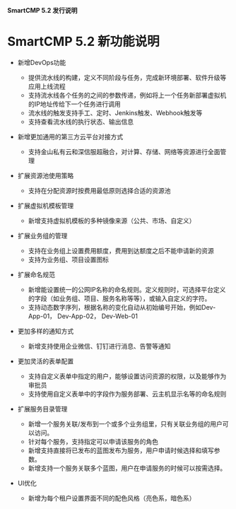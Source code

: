 

**SmartCMP 5.2 发行说明**

# SmartCMP 5.2 新功能说明 

+ 新增DevOps功能
    + 提供流水线的构建，定义不同阶段与任务，完成新环境部署、软件升级等应用上线流程
    + 支持流水线各个任务的之间的参数传递，例如将上一个任务新部署虚拟机的IP地址传给下一个任务进行调用
    + 流水线的触发支持手工、定时、Jenkins触发、Webhook触发等
    + 支持查看流水线的执行状态、输出信息

+ 新增更加通用的第三方云平台对接方式
    + 支持金山私有云和深信服超融合，对计算、存储、网络等资源进行全面管理

+ 扩展资源池使用策略
    + 支持在分配资源时按费用最低原则选择合适的资源池

+ 扩展虚拟机模板管理
    + 新增支持虚拟机模板的多种镜像来源（公共、市场、自定义）

+ 扩展业务组的管理
    + 支持在业务组上设置费用额度，费用到达额度之后不能申请新的资源
    + 支持为业务组、项目设置图标

+ 扩展命名规范
    + 新增能设置统一的公网IP名称的命名规则。定义规则时，可选择平台定义的字段（如业务组、项目、服务名称等等），或输入自定义的字符。
    + 支持动态数字序列，根据名称的变化自动从初始编号开始，例如Dev-App-01， Dev-App-02， Dev-Web-01

+ 更加多样的通知方式
    + 新增支持使用企业微信、钉钉进行消息、告警等通知

+ 更加灵活的表单配置
    + 支持自定义表单中指定的用户，能够设置访问资源的权限，以及能够作为审批员
    + 支持使用自定义表单中的字段作为服务部署、云主机显示名等的命名规则

+ 扩展服务目录管理
    + 新增一个服务关联/发布到一个或多个业务组里，只有关联业务组的用户可以访问。
    + 针对每个服务，支持指定可以申请该服务的角色
    + 新增支持直接将已发布的蓝图发布为服务，用户申请时候选择和填写参数。
    + 新增支持一个服务关联多个蓝图，用户在申请服务的时候可以按需选择。

+ UI优化 
    + 新增为每个租户设置界面不同的配色风格（亮色系，暗色系）





























































































































